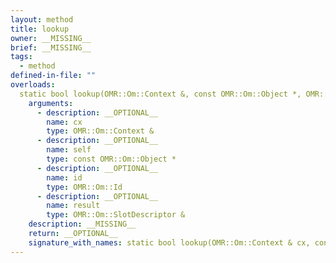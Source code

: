 ```yaml
---
layout: method
title: lookup
owner: __MISSING__
brief: __MISSING__
tags:
  - method
defined-in-file: ""
overloads:
  static bool lookup(OMR::Om::Context &, const OMR::Om::Object *, OMR::Om::Id, OMR::Om::SlotDescriptor &):
    arguments:
      - description: __OPTIONAL__
        name: cx
        type: OMR::Om::Context &
      - description: __OPTIONAL__
        name: self
        type: const OMR::Om::Object *
      - description: __OPTIONAL__
        name: id
        type: OMR::Om::Id
      - description: __OPTIONAL__
        name: result
        type: OMR::Om::SlotDescriptor &
    description: __MISSING__
    return: __OPTIONAL__
    signature_with_names: static bool lookup(OMR::Om::Context & cx, const OMR::Om::Object * self, OMR::Om::Id id, OMR::Om::SlotDescriptor & result)
---
```

